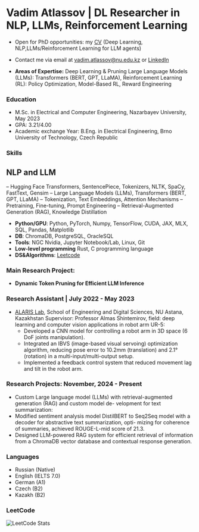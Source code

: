 # Vadim Atlassov | DL Researcher in NLP, LLMs, Reinforcement Learning

 - Open for PhD opportunities: my [CV](https://github.com/Vadim-ATL/Vadim-ATL/blob/main/CV.pdf) (Deep Learning, NLP,LLMs/Reinforcement Learning for LLM agents)
 - Contact me via email at [vadim.atlassov@nu.edu.kz](mailto:vadim.atlassov@nu.edu.kz) or [LinkedIn](www.linkedin.com/in/vadim-atlassov)

- **Areas of Expertise:**
Deep Learning & Pruning Large Language Models (LLMs): Transformers (BERT, GPT, LLaMA), Reinforcement Learning (RL): Policy Optimization, Model-Based RL, Reward Engineering

### Education
-  M.Sc. in Electrical and Computer Engineering, Nazarbayev University, May 2023
-  GPA: 3.21/4.00
-  Academic exchange Year: B.Eng. in Electrical Engineering, Brno University of Technology, Czech Republic

### Skills

## NLP and LLM
– Hugging Face Transformers, SentencePiece, Tokenizers, NLTK, SpaCy, FastText, Gensim
– Large Language Models (LLMs), Transformers (BERT, GPT, LLaMA)
– Tokenization, Text Embeddings, Attention Mechanisms
– Pretraining, Fine-tuning, Prompt Engineering
– Retrieval-Augmented Generation (RAG), Knowledge Distillation

- **Python/GPU**: Python, PyTorch, Numpy, TensorFlow, CUDA, JAX, MLX, SQL, Pandas, Matplotlib
- **DB**: ChromaDB, PostgreSQL, OracleSQL
- **Tools**: NGC Nvidia, Jupyter Notebook/Lab, Linux, Git
- **Low-level programming** Rust, C programming language
- **DS&Algorithms**: [Leetcode](https://leetcode.com/u/user8713iN/)

### Main Research Project:
 - **Dynamic Token Pruning for Efficient LLM Inference**

### Research Assistant | July 2022 - May 2023
- [ALARIS Lab](https://www.alaris.kz/), School of Engineering and Digital Sciences, NU Astana, Kazakhstan
    Supervisor: Professor Almas Shintemirov, field: deep learning and computer vision applications in robot arm UR-5:
  - Developed a CNN model for controlling a robot arm in 3D space (6 DoF joints manipulation).
  - Integrated an IBVS (image-based visual servoing) optimization algorithm, reducing pose error to 10.2mm
    (translation) and 2.1° (rotation) in a multi-input/multi-output setup.
  - Implemented a feedback control system that reduced movement lag and tilt in the robot arm.

### Research Projects: November, 2024 - Present
- Custom Large language model (LLMs) with retrieval-augmented generation (RAG) and custom model de-
velopment for text summarization:
- Modified sentiment analysis model DistilBERT to Seq2Seq model with a decoder for abstractive text summarization, opti-
mizing for coherence of summaries, achieved ROUGE-L-mid score of 21.3.
- Designed LLM-powered RAG system for efficient retrieval of information from a ChromaDB
vector database and contextual response generation.

### Languages

- Russian (Native)
- English (IELTS 7.0)
- German (A1)
- Czech (B2)
- Kazakh (B2)

### LeetCode
![LeetCode Stats](https://leetcode-stats.vercel.app/api?username=Vadim-ATL&theme=Dark)

